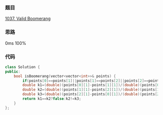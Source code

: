 ### 题目
[1037. Valid Boomerang](https://leetcode-cn.com/problems/valid-boomerang/submissions/)
### 思路
0ms 100%

### 代码
```c++
class Solution {
public:
    bool isBoomerang(vector<vector<int>>& points) {
        if(points[0]==points[1]||points[1]==points[2]||points[2]==points[0])return false;
        double k1=(double)(points[0][1]-points[1][1])/(double)(points[0][0]-points[1][0]);
        double k2=(double)(points[1][1]-points[2][1])/(double)(points[1][0]-points[2][0]);
        double k3=(double)(points[2][1]-points[0][1])/(double)(points[2][0]-points[0][0]);
        return k1==k2?false:k2!=k3;
    }
};
```
